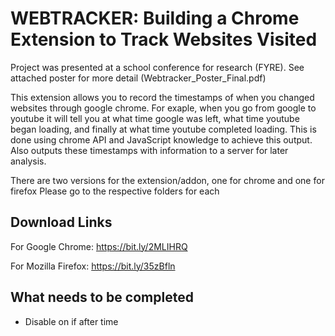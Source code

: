 # WEBTRACKER: Building a Chrome Extension to Track Websites Visited
Project was presented at a school conference for research (FYRE).
See attached poster for more detail (Webtracker_Poster_Final.pdf)

This extension allows you to record the timestamps of when you changed websites through google chrome. 
For exaple, when you go from google to youtube it will tell you at what time google was left, what time youtube began loading, and finally at what time youtube completed loading.
This is done using chrome API and JavaScript knowledge to achieve this output.
Also outputs these timestamps with information to a server for later analysis.

There are two versions for the extension/addon, one for chrome and one for firefox
Please go to the respective folders for each

## Download Links
For Google Chrome: https://bit.ly/2MLIHRQ

For Mozilla Firefox: https://bit.ly/35zBfln


## What needs to be completed
- Disable on if after time
